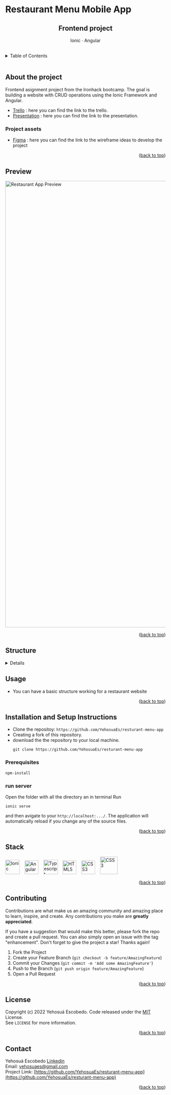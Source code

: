 <div id="top"></div>

# Restaurant Menu Mobile App

<div align="center"> 
  <div align="center">
    <h2>Frontend project</h2>
    <p>Ionic · Angular</p>
  </div>
</div>
</br>

<!-- TABLE OF CONTENTS -->
<details>
  <summary>Table of Contents</summary>
  <ol>
    <li>
      <a href="#about-the-project">About the project</a>
      <ul>
        <li><a href="#project-assets">Project assets </a></li>
      </ul>
    </li>
    <li>
     <a href="#structure">Structure</a>
   </li>
     <li><a href="#preview">Preview</a></li>
    <li>
        <a href="#installation-and-setup-instructions">Installation and Setup Instructions</a>
         <ul>
            <li><a href="#prerequisites">Prerequisites</a></li>
            <li><a href="#run-server">Run server</a></li>
        </ul>
    </li>
    <li><a href="#stack">Stack</a></li>
    <li><a href="#contributing">Contributing</a></li>
    <li><a href="#license">License</a></li>
    <li><a href="#contact">Contact</a></li>
  </ol>
</details>

</br>

## About the project

Frontend asignment project from the Ironhack bootcamp.
The goal is building a website with CRUD operations using the Ionic Framework and Angular.

- <a href="https://trello.com/b/1ch8lhXi/ionic-angular-proyecto-ironhack">Trello</a> : here you can find the link to the trello.
- <a href="https://docs.google.com/presentation/d/1PJTfxC4U6wz26WAE1cwPah96wtoacL5m5oyfGobn0QA/edit?usp=sharing">Presentation</a> : here you can find the link to the presentation.

### Project assets

- <a href="https://www.figma.com/file/u3KtbuAyopb2W4jzRiMEz8/IONIC-PROJECT?t=qrBXWqMIia4zzeDy-0">Figma</a> : here you can find the link to the wireframe ideas to develop the project

<p align="right">(<a href="#top">back to top</a>)

<!-- STRUCTURE -->

## Preview

<img width="1400" alt="Restaurant App Preview" src="
https://user-images.githubusercontent.com/93733677/209319362-db8c27e1-5713-4c4d-8058-a278c7df7cfe.jpg
">

<p align="right">(<a href="#top">back to top</a>)

<!-- STRUCTURE -->

## Structure

<details>

```
├─ app
|  ├─ auth
|  |  ├─ auth-routing.module.ts
|  |  ├─ auth.guard.spe.ts
|  |  ├─ auth.guard.ts
|  |  ├─ auth.module.ts
|  |  ├─ auth.page.html
|  |  ├─ auth.page.scss
|  |  ├─ auth.page.spec.ts
|  |  ├─ auth.page.ts
|  |  ├─ auth.srvice.spec.ts
|  |  ├─ auth.service.ts
|  |  └─ user.model.ts
|  ├─ contact
|  |  ├─ contact-routing.module.ts
|  |  ├─ contact.module.ts
|  |  ├─ contact.page.html
|  |  ├─ contact.page.scss
|  |  ├─ contact.page.spec.ts
|  |  └─ contact.page.ts
|  ├─ home
|  |  ├─ home-routing.module.ts
|  |  ├─ home.module.ts
|  |  ├─ home.page.html
|  |  ├─ home.page.scss
|  |  ├─ home.page.spec.ts
|  |  └─ home.page.ts
|  ├─ products
|  |  ├─ detail-product
|  |  |  ├── detail-product-routing.module.ts
|  |  |  ├── detail-product.module.ts
|  |  |  ├── detail-product.page.html
|  |  |  ├── detail-product.page.scss
|  |  |  ├── detail-product.page.spec.ts
|  |  |  └── detail-product.page.ts
|  |  ├─ edit-product
|  |  |  ├── edit-product-routing.module.ts
|  |  |  ├── edit-product.module.ts
|  |  |  ├── edit-product.page.html
|  |  |  ├── edit-product.page.scss
|  |  |  ├── edit-product.page.spec.ts
|  |  |  └── edit-product.page.ts
|  |  ├─ new-product
|  |  |  ├── new-product-routing.module.ts
|  |  |  ├── new-product.module.ts
|  |  |  ├── new-product.page.html
|  |  |  ├── new-product.page.scss
|  |  |  ├── new-product.page.spec.ts
|  |  |  └── new-product.page.ts
|  |  └─ product-item
|  |     ├── product-item.components.html
|  |     ├── product-item.components.scss
|  |     ├── product-item.components.spec.ts
|  |     └── product-item.components.ts
|  ├─ product.model.ts
|  ├─ product.service.ts
|  ├─ product.module.ts
|  ├─ product-routing.module.ts
|  ├─ product.page.html
|  ├─ product.page.scss
|  ├─ product.page.spec.ts
|  └─ product.page.ts
├── assets
├── environments
├── theme
├── global.scss
├── index.html
├── main.ts
├── polyfills.ts
├── test.ts
└── zone-flags.scss
```

<p align="right">(<a href="#top">back to top</a>)

</details>

<!-- USAGE -->

## Usage

- You can have a basic structure working for a restaurant website

<p align="right">(<a href="#top">back to top</a>)

<!-- INSTALLATION AND SETUP -->

## Installation and Setup Instructions

- Clone the repositoy: `https://github.com/YehosuaEs/resturant-menu-app`
- Creating a fork of this repository.
- download the the repository to your local machine.
  ```
  git clone https://github.com/YehosuaEs/resturant-menu-app
  ```

### Prerequisites

```
npm-install
```

### run server

Open the folder with all the directory an in terminal Run

```
ionic serve
```

and then avigate to your `http://localhost:.../`. The application will automatically reload if you change any of the source files.

<p align="right">(<a href="#top">back to top</a>)

<!-- STACK -->

## Stack

<div>
    <img width="45"  alt="Ionic" src="https://user-images.githubusercontent.com/93733677/209311910-ee8e535b-70e2-4d66-b8d0-dde9c963d502.png">&nbsp; &nbsp;
    <img width="43"  alt="Angular" src="https://material.angular.io/assets/img/homepage/angular-logo.svg">&nbsp; &nbsp;
    <img width="45"  alt="Typescript" src="https://upload.wikimedia.org/wikipedia/commons/thumb/4/4c/Typescript_logo_2020.svg/1200px-Typescript_logo_2020.svg.png">&nbsp; &nbsp;
    <img width="43" alt="HTML5" src="https://user-images.githubusercontent.com/93733677/175814924-338e3829-a7d8-4e3b-a9ff-6edf3d293a4f.png">&nbsp; &nbsp;
    <img width="43" alt="CSS3" src="https://user-images.githubusercontent.com/93733677/175814939-9e82779a-c8a2-4fe2-999a-22ff7ffb8282.png">&nbsp; &nbsp;
    <img width="55" alt="CSS3" src="https://upload.wikimedia.org/wikipedia/commons/thumb/9/96/Sass_Logo_Color.svg/1200px-Sass_Logo_Color.svg.png">&nbsp; &nbsp;

</div>

<p align="right">(<a href="#top">back to top</a>)

 <!-- CONTRIBUTING -->

## Contributing

Contributions are what make us an amazing community and amazing place to learn, inspire, and create. Any contributions you make are **greatly appreciated**.

If you have a suggestion that would make this better, please fork the repo and create a pull request. You can also simply open an issue with the tag "enhancement".
Don't forget to give the project a star! Thanks again!

1. Fork the Project
2. Create your Feature Branch (`git checkout -b feature/AmazingFeature`)
3. Commit your Changes (`git commit -m 'Add some AmazingFeature'`)
4. Push to the Branch (`git push origin feature/AmazingFeature`)
5. Open a Pull Request

<p align="right">(<a href="#top">back to top</a>)</p>
<!-- LICENSE -->

## License

Copyright (c) 2022 Yehosuá Escobedo. Code released under the [MIT]() License.
</br>
See `LICENSE` for more information.

<p align="right">(<a href="#top">back to top</a>)
 <!-- CONTACT -->

## Contact

Yehosuá Escobedo [Linkedin](https://www.linkedin.com/in/yehosua-escobedo/)  
Email: yehosuaes@gmail.com
</br>
Project Limk: [https://github.com/YehosuaEs/resturant-menu-app](https://github.com/YehosuaEs/resturant-menu-app)

<p align="right">(<a href="#top">back to top</a>)</p>
